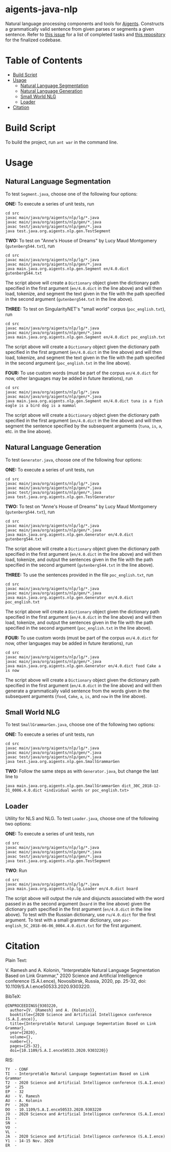 # aigents-java-nlp
Natural language processing components and tools for [Aigents](https://aigents.com/). Constructs a grammatically valid sentence from given parses or segments a given sentence. Refer to [this issue](https://github.com/aigents/aigents-java/issues/22) for a list of completed tasks and [this repository](https://github.com/aigents/aigents-java-nlp) for the finalized codebase.

Table of Contents
=================

<!--ts-->
   * [Build Script](#build-script)
   * [Usage](#usage)
      * [Natural Language Segmentation](#natural-language-segmentation)
      * [Natural Language Generation](#natural-language-generation)
      * [Small World NLG](#small-world-nlg)
      * [Loader](#loader)
   * [Citation](#citation)
<!--te-->


Build Script
============

To build the project, run `ant war` in the command line.


Usage
=====


Natural Language Segmentation
-----

To test `Segment.java`, choose one of the following four options:

**ONE:** To execute a series of unit tests, run

    cd src
    javac main/java/org/aigents/nlp/lg/*.java
    javac main/java/org/aigents/nlp/gen/*.java
    javac test/java/org/aigents/nlp/gen/*.java
    java test.java.org.aigents.nlp.gen.TestSegment

**TWO:** To test on "Anne's House of Dreams" by Lucy Maud Montgomery (`gutenberg544.txt`), run

    cd src
    javac main/java/org/aigents/nlp/lg/*.java
    javac main/java/org/aigents/nlp/gen/*.java
    java main.java.org.aigents.nlp.gen.Segment en/4.0.dict gutenberg544.txt
    
The script above will create a `Dictionary` object given the dictionary path specified in the first argument (`en/4.0.dict` in the line above) and will then load, tokenize, and segment the text given in the file with the path specified in the second argument (`gutenberg544.txt` in the line above).

**THREE:** To test on SingularityNET's "small world" corpus (`poc_english.txt`), run

    cd src
    javac main/java/org/aigents/nlp/lg/*.java
    javac main/java/org/aigents/nlp/gen/*.java
    java main.java.org.aigents.nlp.gen.Segment en/4.0.dict poc_english.txt
    
The script above will create a `Dictionary` object given the dictionary path specified in the first argument (`en/4.0.dict` in the line above) and will then load, tokenize, and segment the text given in the file with the path specified in the second argument (`poc_english.txt` in the line above).

**FOUR:** To use custom words (must be part of the corpus `en/4.0.dict` for now, other languages may be added in future iterations), run

    cd src
    javac main/java/org/aigents/nlp/lg/*.java
    javac main/java/org/aigents/nlp/gen/*.java
    java main.java.org.aigents.nlp.gen.Segment en/4.0.dict tuna is a fish eagle is a bird dog is a mammal
    
The script above will create a `Dictionary` object given the dictionary path specified in the first argument (`en/4.0.dict` in the line above) and will then segment the sentence specified by the subsequent arguments (`tuna`, `is`, `a`, etc. in the line above).

Natural Language Generation
-----------

To test `Generator.java`, choose one of the following four options:

**ONE:** To execute a series of unit tests, run

    cd src
    javac main/java/org/aigents/nlp/lg/*.java
    javac main/java/org/aigents/nlp/gen/*.java
    javac test/java/org/aigents/nlp/gen/*.java
    java test.java.org.aigents.nlp.gen.TestGenerator

**TWO:** To test on "Anne's House of Dreams" by Lucy Maud Montgomery (`gutenberg544.txt`), run

    cd src
    javac main/java/org/aigents/nlp/lg/*.java
    javac main/java/org/aigents/nlp/gen/*.java
    java main.java.org.aigents.nlp.gen.Generator en/4.0.dict gutenberg544.txt
    
The script above will create a `Dictionary` object given the dictionary path specified in the first argument (`en/4.0.dict` in the line above) and will then load, tokenize, and output the sentences given in the file with the path specified in the second argument (`gutenberg544.txt` in the line above).

**THREE:** To use the sentences provided in the file `poc_english.txt`, run

    cd src
    javac main/java/org/aigents/nlp/lg/*.java
    javac main/java/org/aigents/nlp/gen/*.java
    java main.java.org.aigents.nlp.gen.Generator en/4.0.dict poc_english.txt
    
The script above will create a `Dictionary` object given the dictionary path specified in the first argument (`en/4.0.dict` in the line above) and will then load, tokenize, and output the sentences given in the file with the path specified in the second argument (`poc_english.txt` in the line above).

**FOUR:** To use custom words (must be part of the corpus `en/4.0.dict` for now, other languages may be added in future iterations), run

    cd src
    javac main/java/org/aigents/nlp/lg/*.java
    javac main/java/org/aigents/nlp/gen/*.java
    java main.java.org.aigents.nlp.gen.Generator en/4.0.dict food Cake a is now
    
The script above will create a `Dictionary` object given the dictionary path specified in the first argument (`en/4.0.dict` in the line above) and will then generate a grammatically valid sentence from the words given in the subsequent arguments (`food`, `Cake`, `a`, `is`, and `now` in the line above).

Small World NLG
-----------

To test `SmallGrammarGen.java`, choose one of the following two options:

**ONE:** To execute a series of unit tests, run

    cd src
    javac main/java/org/aigents/nlp/lg/*.java
    javac main/java/org/aigents/nlp/gen/*.java
    javac test/java/org/aigents/nlp/gen/*.java
    java test.java.org.aigents.nlp.gen.SmallGrammarGen

**TWO:** Follow the same steps as with `Generator.java`, but change the last line to

    java main.java.org.aigents.nlp.gen.SmallGrammarGen dict_30C_2018-12-31_0006.4.0.dict <individual words or poc_english.txt>

Loader
-----------

Utility for NLS and NLG. To test `Loader.java`, choose one of the following two options:

**ONE:** To execute a series of unit tests, run

    cd src
    javac main/java/org/aigents/nlp/lg/*.java
    javac main/java/org/aigents/nlp/gen/*.java
    javac test/java/org/aigents/nlp/gen/*.java
    java test.java.org.aigents.nlp.gen.TestSegment

**TWO**: Run

    cd src
    javac main/java/org/aigents/nlp/lg/*.java
    java main.java.org.aigents.nlp.lg.Loader en/4.0.dict board
    
The script above will output the rule and disjuncts associated with the word passed in as the second argument (`board` in the line above) given the dictionary path specified in the first argument (`en/4.0.dict` in the line above). To test with the Russian dictionary, use `ru/4.0.dict` for the first argument. To test with a small grammar dictionary, use `poc-english_5C_2018-06-06_0004.4.0.dict.txt` for the first argument.

Citation
=====

Plain Text:

V. Ramesh and A. Kolonin, "Interpretable Natural Language Segmentation Based on Link Grammar," 2020 Science and Artificial Intelligence conference (S.A.I.ence), Novosibirsk, Russia, 2020, pp. 25-32, doi: 10.1109/S.A.I.ence50533.2020.9303220.

BibTeX:

```
@INPROCEEDINGS{9303220,
  author={V. {Ramesh} and A. {Kolonin}},
  booktitle={2020 Science and Artificial Intelligence conference (S.A.I.ence)}, 
  title={Interpretable Natural Language Segmentation Based on Link Grammar}, 
  year={2020},
  volume={},
  number={},
  pages={25-32},
  doi={10.1109/S.A.I.ence50533.2020.9303220}}
```

RIS:

```
TY  - CONF
TI  - Interpretable Natural Language Segmentation Based on Link Grammar
T2  - 2020 Science and Artificial Intelligence conference (S.A.I.ence)
SP  - 25
EP  - 32
AU  - V. Ramesh
AU  - A. Kolonin
PY  - 2020
DO  - 10.1109/S.A.I.ence50533.2020.9303220
JO  - 2020 Science and Artificial Intelligence conference (S.A.I.ence)
IS  - 
SN  - 
VO  - 
VL  - 
JA  - 2020 Science and Artificial Intelligence conference (S.A.I.ence)
Y1  - 14-15 Nov. 2020
ER  - 
```

